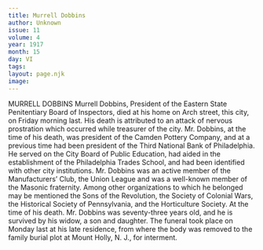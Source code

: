 ```yaml
---
title: Murrell Dobbins
author: Unknown
issue: 11
volume: 4
year: 1917
month: 15
day: VI
tags:
layout: page.njk
image:
---
```

MURRELL DOBBINS    Murrell Dobbins, President of the Eastern State Penitentiary Board of Inspectors, died at his home on Arch street, this city, on Friday morning last. His death is attributed to an attack of nervous prostration which occurred while treasurer of the city.       Mr. Dobbins, at the time of his death, was president of the Camden Pottery Company, and at a previous time had been president of the Third National Bank of Philadelphia. He served on the City Board of Public Education, had aided in the establishment of the Philadelphia Trades School, and had been identified with other city institutions.       Mr. Dobbins was an active member of the Manufacturers’ Club, the Union League and was a well-known member of the Masonic fraternity. Among other organizations to which he belonged may be mentioned the Sons of the Revolution, the Society of Colonial Wars, the Historical Society of Pennsylvania, and the Horticulture Society.       At the time of his death. Mr. Dobbins was seventy-three years old, and he is survived by his widow, a son and daughter. The funeral took place on Monday last at his late residence, from where the body was removed to the family burial plot at Mount Holly, N. J., for interment. 





